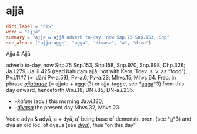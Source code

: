 # ajjā

``` toml
dict_label = "PTS"
word = "ajjā"
summary = "Ajja & Ajjā adverb to-day, now Snp.75 Snp.153, Snp"
see_also = ["ajjatagge", "agga", "divasa", "a", "diva"]
```

Ajja & Ajjā

adverb to\-day, now Snp.75 Snp.153, Snp.158, Snp.970, Snp.998; Dhp.326; Ja.i.279; Ja.iii.425 (read bahutaṃ ajjā; not with Kern, Toev. s. v. as “food”); Pv.i.11#7 (= idāni Pv\-a.59); Pv\-a.6, Pv\-a.23; Mhvs.15, Mhvs.64. Freq. in phrase *[ajjatagge](ajjatagge.md)* (= ajjato \+ agge(?) or ajja\-tagge, see *[agga](agga.md)*3) from this day onward, henceforth Vin.i.18; DN.i.85; DN\-a.i.235.

* *\-kālaṃ* (adv.) this morning Ja.vi.180;
* *\-[divasa](divasa.md)* the present day Mhvs.32, Mhvs.23.

Vedic adya & adyā, a \+ dyā, a˚ being base of demonstr. pron. (see *[a](a.md)*3) and dyā an old loc. of dyaus (see *[diva](diva.md)*), thus “on this day”

